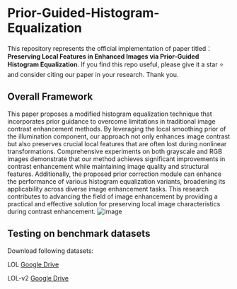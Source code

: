# Prior-Guided-Histogram-Equalization
This repository represents the official implementation of paper titled： **Preserving Local Features in Enhanced Images via Prior-Guided Histogram Equalization**. If you find this repo useful, please give it a star ⭐ and consider citing our paper in your research. Thank you.

## Overall Framework
This paper proposes a modified histogram equalization technique that incorporates prior guidance to overcome limitations in traditional image contrast enhancement methods. By leveraging the local smoothing prior of the illumination component, our approach not only enhances image contrast but also preserves crucial local features that are often lost during nonlinear transformations. Comprehensive experiments on both grayscale and RGB images demonstrate that our method achieves significant improvements in contrast enhancement while maintaining image quality and structural features. Additionally, the proposed prior correction module can enhance the performance of various histogram equalization variants, broadening its applicability across diverse image enhancement tasks. This research contributes to advancing the field of image enhancement by providing a practical and effective solution for preserving local image characteristics during contrast enhancement. 
![image](https://github.com/user-attachments/assets/115bed33-3a1d-4a16-8404-52207c799ec0)
## Testing on benchmark datasets
Download following datasets:

LOL [Google Drive](https://drive.google.com/file/d/1L-kqSQyrmMueBh_ziWoPFhfsAh50h20H/view?usp=sharing)

LOL-v2 [Google Drive](https://drive.google.com/file/d/1Ou9EljYZW8o5dbDCf9R34FS8Pd8kEp2U/view?usp=sharing)
